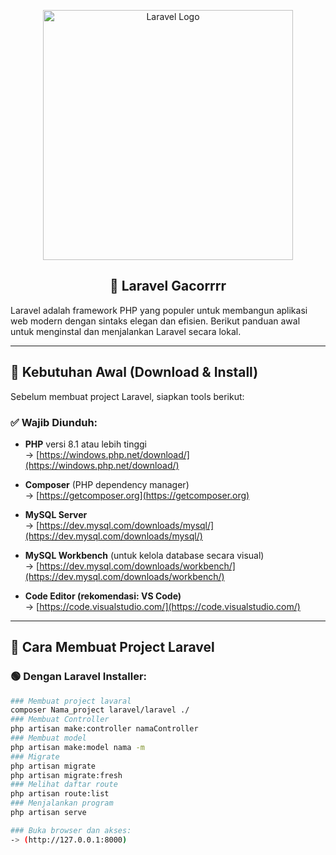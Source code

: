 <p align="center">
  <a href="https://laravel.com" target="_blank">
    <img src="https://raw.githubusercontent.com/laravel/art/master/logo-lockup/5%20SVG/2%20CMYK/1%20Full%20Color/laravel-logolockup-cmyk-red.svg" width="400" alt="Laravel Logo">
  </a>
</p>

<h2 align="center">📘 Laravel Gacorrrr</h2>

Laravel adalah framework PHP yang populer untuk membangun aplikasi web modern dengan sintaks elegan dan efisien. Berikut panduan awal untuk menginstal dan menjalankan Laravel secara lokal.

---

## 🔧 Kebutuhan Awal (Download & Install)

Sebelum membuat project Laravel, siapkan tools berikut:

### ✅ Wajib Diunduh:
- **PHP** versi 8.1 atau lebih tinggi  
  → [https://windows.php.net/download/](https://windows.php.net/download/)

- **Composer** (PHP dependency manager)  
  → [https://getcomposer.org](https://getcomposer.org)

- **MySQL Server**  
  → [https://dev.mysql.com/downloads/mysql/](https://dev.mysql.com/downloads/mysql/)

- **MySQL Workbench** (untuk kelola database secara visual)  
  → [https://dev.mysql.com/downloads/workbench/](https://dev.mysql.com/downloads/workbench/)

- **Code Editor (rekomendasi: VS Code)**  
  → [https://code.visualstudio.com/](https://code.visualstudio.com/)

---

## 🚀 Cara Membuat Project Laravel

### 🟢 Dengan Laravel Installer:
```bash
### Membuat project lavaral
composer Nama_project laravel/laravel ./
### Membuat Controller
php artisan make:controller namaController
### Membuat model
php artisan make:model nama -m
### Migrate
php artisan migrate
php artisan migrate:fresh
### Melihat daftar route
php artisan route:list
### Menjalankan program
php artisan serve

### Buka browser dan akses:
-> (http://127.0.0.1:8000)

